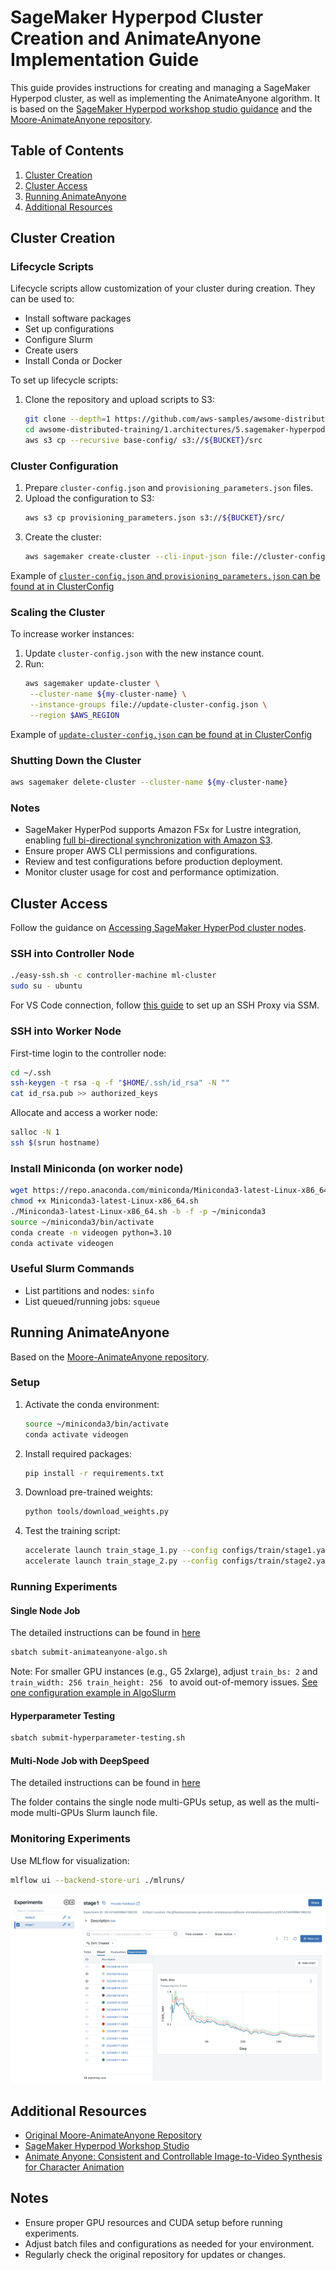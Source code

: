 # SageMaker Hyperpod Cluster Creation and AnimateAnyone Implementation Guide

This guide provides instructions for creating and managing a SageMaker Hyperpod cluster, as well as implementing the AnimateAnyone algorithm. It is based on the [SageMaker Hyperpod workshop studio guidance](https://catalog.workshops.aws/sagemaker-hyperpod/en-US) and the [Moore-AnimateAnyone repository](https://github.com/MooreThreads/Moore-AnimateAnyone).

## Table of Contents

1. [Cluster Creation](#cluster-creation)
2. [Cluster Access](#cluster-access)
3. [Running AnimateAnyone](#running-animateanyone)
4. [Additional Resources](#additional-resources)

## Cluster Creation

### Lifecycle Scripts

Lifecycle scripts allow customization of your cluster during creation. They can be used to:
- Install software packages
- Set up configurations
- Configure Slurm
- Create users
- Install Conda or Docker

To set up lifecycle scripts:

1. Clone the repository and upload scripts to S3:
   ```bash
   git clone --depth=1 https://github.com/aws-samples/awsome-distributed-training/
   cd awsome-distributed-training/1.architectures/5.sagemaker-hyperpod/LifecycleScripts/
   aws s3 cp --recursive base-config/ s3://${BUCKET}/src
   ```

### Cluster Configuration

1. Prepare `cluster-config.json` and `provisioning_parameters.json` files.
2. Upload the configuration to S3:
   ```bash
   aws s3 cp provisioning_parameters.json s3://${BUCKET}/src/
   ```
3. Create the cluster:
   ```bash
   aws sagemaker create-cluster --cli-input-json file://cluster-config.json --region $AWS_REGION
   ```

Example of [`cluster-config.json` and `provisioning_parameters.json` can be found at  in ClusterConfig](./ClusterConfig)

 
### Scaling the Cluster

To increase worker instances:

1. Update `cluster-config.json` with the new instance count.
2. Run:
   ```bash
   aws sagemaker update-cluster \
    --cluster-name ${my-cluster-name} \
    --instance-groups file://update-cluster-config.json \
    --region $AWS_REGION
   ```

Example of [`update-cluster-config.json` can be found at  in ClusterConfig](./ClusterConfig)


### Shutting Down the Cluster

```bash
aws sagemaker delete-cluster --cluster-name ${my-cluster-name}
```

### Notes

- SageMaker HyperPod supports Amazon FSx for Lustre integration, enabling [full bi-directional synchronization with Amazon S3](https://aws.amazon.com/blogs/aws/enhanced-amazon-s3-integration-for-amazon-fsx-for-lustre/).
- Ensure proper AWS CLI permissions and configurations.
- Review and test configurations before production deployment.
- Monitor cluster usage for cost and performance optimization.

## Cluster Access

Follow the guidance on [Accessing SageMaker HyperPod cluster nodes](https://docs.aws.amazon.com/sagemaker/latest/dg/sagemaker-hyperpod-run-jobs-access-nodes.html).

### SSH into Controller Node

```bash
./easy-ssh.sh -c controller-machine ml-cluster
sudo su - ubuntu
```

For VS Code connection, follow [this guide](https://catalog.us-east-1.prod.workshops.aws/workshops/e3752eec-63b5-4033-9720-fa68d35164e9/en-US/05-advanced/05-vs-code) to set up an SSH Proxy via SSM.

### SSH into Worker Node

First-time login to the controller node:

```bash
cd ~/.ssh
ssh-keygen -t rsa -q -f "$HOME/.ssh/id_rsa" -N ""
cat id_rsa.pub >> authorized_keys
```

Allocate and access a worker node:

```bash
salloc -N 1
ssh $(srun hostname)
```

### Install Miniconda (on worker node)

```bash
wget https://repo.anaconda.com/miniconda/Miniconda3-latest-Linux-x86_64.sh
chmod +x Miniconda3-latest-Linux-x86_64.sh
./Miniconda3-latest-Linux-x86_64.sh -b -f -p ~/miniconda3
source ~/miniconda3/bin/activate
conda create -n videogen python=3.10
conda activate videogen
```

### Useful Slurm Commands

- List partitions and nodes: `sinfo`
- List queued/running jobs: `squeue`

## Running AnimateAnyone

Based on the [Moore-AnimateAnyone repository](https://github.com/MooreThreads/Moore-AnimateAnyone).

### Setup

1. Activate the conda environment:
   ```bash
   source ~/miniconda3/bin/activate
   conda activate videogen
   ```

2. Install required packages:
   ```bash
   pip install -r requirements.txt
   ```

3. Download pre-trained weights:
   ```bash
   python tools/download_weights.py
   ```

4. Test the training script:
   ```bash
   accelerate launch train_stage_1.py --config configs/train/stage1.yaml
   accelerate launch train_stage_2.py --config configs/train/stage2.yaml
   ```

### Running Experiments

#### Single Node Job

The detailed instructions can be found in [here](./AlgoSlurm) 

```bash
sbatch submit-animateanyone-algo.sh
```

Note: For smaller GPU instances (e.g., G5 2xlarge), adjust `train_bs: 2` and `train_width: 256 train_height: 256 ` to avoid out-of-memory issues. [See one configuration example in AlgoSlurm](./AlgoSlurm)

#### Hyperparameter Testing
```bash
sbatch submit-hyperparameter-testing.sh
```


#### Multi-Node Job with DeepSpeed

The detailed instructions can be found in [here](./DeepSpeedDistributed) 

The folder contains the single node multi-GPUs setup, as well as the multi-mode multi-GPUs Slurm launch file. 

### Monitoring Experiments

Use MLflow for visualization:

```bash
mlflow ui --backend-store-uri ./mlruns/
```

![ML flow](./img/mlflow.png)


## Additional Resources

- [Original Moore-AnimateAnyone Repository](https://github.com/MooreThreads/Moore-AnimateAnyone)
- [SageMaker Hyperpod Workshop Studio](https://catalog.workshops.aws/sagemaker-hyperpod/en-US)
- [Animate Anyone: Consistent and Controllable Image-to-Video Synthesis for Character Animation](https://arxiv.org/abs/2311.17117)

## Notes

- Ensure proper GPU resources and CUDA setup before running experiments.
- Adjust batch files and configurations as needed for your environment.
- Regularly check the original repository for updates or changes.
